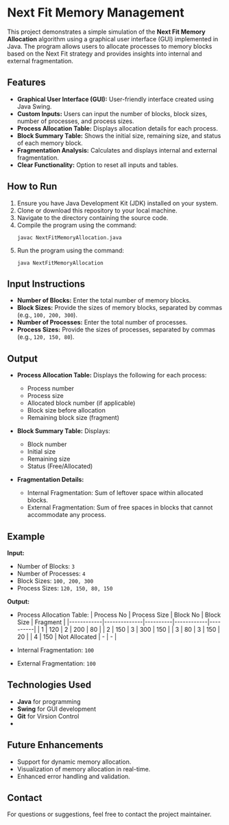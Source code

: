 # Next Fit Memory Management

This project demonstrates a simple simulation of the **Next Fit Memory Allocation** algorithm using a graphical user interface (GUI) implemented in Java. The program allows users to allocate processes to memory blocks based on the Next Fit strategy and provides insights into internal and external fragmentation.

## Features

- **Graphical User Interface (GUI):** User-friendly interface created using Java Swing.
- **Custom Inputs:** Users can input the number of blocks, block sizes, number of processes, and process sizes.
- **Process Allocation Table:** Displays allocation details for each process.
- **Block Summary Table:** Shows the initial size, remaining size, and status of each memory block.
- **Fragmentation Analysis:** Calculates and displays internal and external fragmentation.
- **Clear Functionality:** Option to reset all inputs and tables.

## How to Run

1. Ensure you have Java Development Kit (JDK) installed on your system.
2. Clone or download this repository to your local machine.
3. Navigate to the directory containing the source code.
4. Compile the program using the command:
   ```
   javac NextFitMemoryAllocation.java
   ```
5. Run the program using the command:
   ```
   java NextFitMemoryAllocation
   ```

## Input Instructions

- **Number of Blocks:** Enter the total number of memory blocks.
- **Block Sizes:** Provide the sizes of memory blocks, separated by commas (e.g., `100, 200, 300`).
- **Number of Processes:** Enter the total number of processes.
- **Process Sizes:** Provide the sizes of processes, separated by commas (e.g., `120, 150, 80`).

## Output

- **Process Allocation Table:** Displays the following for each process:
  - Process number
  - Process size
  - Allocated block number (if applicable)
  - Block size before allocation
  - Remaining block size (fragment)
  
- **Block Summary Table:** Displays:
  - Block number
  - Initial size
  - Remaining size
  - Status (Free/Allocated)

- **Fragmentation Details:**
  - Internal Fragmentation: Sum of leftover space within allocated blocks.
  - External Fragmentation: Sum of free spaces in blocks that cannot accommodate any process.

## Example

**Input:**
- Number of Blocks: `3`
- Number of Processes: `4`
- Block Sizes: `100, 200, 300`
- Process Sizes: `120, 150, 80, 150`

**Output:**
- Process Allocation Table:
  | Process No | Process Size | Block No | Block Size | Fragment |
  |------------|--------------|----------|------------|----------|
  | 1          | 120          | 2        | 200        | 80       |
  | 2          | 150          | 3        | 300        | 150      |
  | 3          | 80           | 3        | 150        | 20       |
  | 4          | 150           | Not Allocated | -      | -        |

- Internal Fragmentation: `100`
- External Fragmentation: `100`

## Technologies Used

- **Java** for programming
- **Swing** for GUI development
- **Git** for Virsion Control
- 
## Future Enhancements

- Support for dynamic memory allocation.
- Visualization of memory allocation in real-time.
- Enhanced error handling and validation.

## Contact

For questions or suggestions, feel free to contact the project maintainer.


